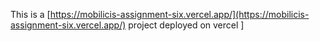 This is a [https://mobilicis-assignment-six.vercel.app/](https://mobilicis-assignment-six.vercel.app/) project deployed on vercel
]